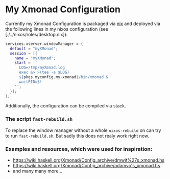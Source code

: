# My Xmonad Configuration

Currently my Xmonad Configuration is packaged via [nix](https://nixos.org/nix/) and deployed via the following lines in my nixos configuration (see [./../nixos/roles/desktop.nix]):
```nix
services.xserver.windowManager = {
  default = "myXMonad";
  session = [{
    name = "myXMonad";
    start = ''
      LOG=/tmp/myXmnad.log
      exec &> >(tee -a $LOG)
      ${pkgs.myconfig.my-xmonad}/bin/xmonad &
      waitPID=$!
    '';
  }];
};
```

Additionally, the configuration can be compiled via stack.

### The script `fast-rebuild.sh`
To replace the window manager without a whole `nixos-rebuild` on can try to run `fast-rebuild.sh`. But sadly this does not realy work right now.

### Examples and resources, which were used for inspiration:
- https://wiki.haskell.org/Xmonad/Config_archive/dmwit%27s_xmonad.hs
- https://wiki.haskell.org/Xmonad/Config_archive/adamvo's_xmonad.hs
- and many many more...
